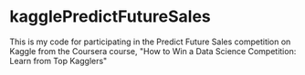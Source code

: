 # kagglePredictFutureSales

This is my code for participating in the Predict Future Sales competition on Kaggle from the Coursera course, "How to Win a Data Science Competition: Learn from Top Kagglers"

